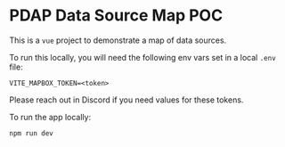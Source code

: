 # PDAP Data Source Map POC

This is a `vue` project to demonstrate a map of data sources.

To run this locally, you will need the following env vars set in a local `.env` file:

`VITE_MAPBOX_TOKEN=<token>`

Please reach out in Discord if you need values for these tokens.

To run the app locally:

```
npm run dev
```
